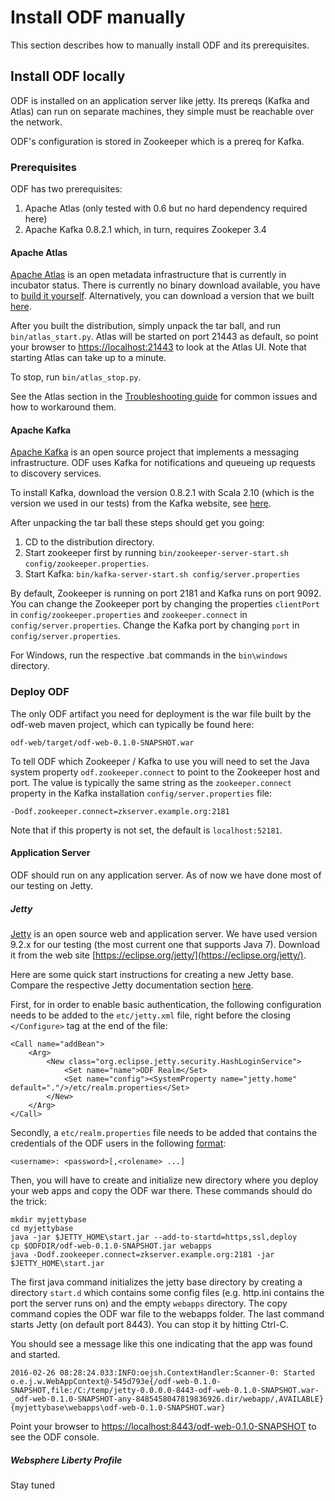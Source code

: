 <!--
  ~ Licensed to the Apache Software Foundation (ASF) under one
  ~ or more contributor license agreements.  See the NOTICE file
  ~ distributed with this work for additional information
  ~ regarding copyright ownership.  The ASF licenses this file
  ~ to you under the Apache License, Version 2.0 (the
  ~ "License"); you may not use this file except in compliance
  ~ with the License.  You may obtain a copy of the License at
  ~
  ~     http://www.apache.org/licenses/LICENSE-2.0
  ~
  ~ Unless required by applicable law or agreed to in writing, software
  ~ distributed under the License is distributed on an "AS IS" BASIS,
  ~ WITHOUT WARRANTIES OR CONDITIONS OF ANY KIND, either express or implied.
  ~ See the License for the specific language governing permissions and
  ~ limitations under the License.
  -->

# Install ODF manually

This section describes how to manually install ODF and its prerequisites.

## Install ODF locally

ODF is installed on an application server like jetty. Its prereqs (Kafka and Atlas)
can run on separate machines, they simple must be reachable over the network.

ODF's configuration is stored in Zookeeper which is a prereq for Kafka.


### Prerequisites

ODF has two prerequisites:

1. Apache Atlas (only tested with 0.6 but no hard dependency required here)
2. Apache Kafka 0.8.2.1 which, in turn, requires Zookeper 3.4

#### Apache Atlas

[Apache Atlas](http://atlas.incubator.apache.org/) is an open
metadata infrastructure that is currently in incubator status.
There is currently no binary download available, you have to [build it yourself](http://atlas.incubator.apache.org/InstallationSteps.html).
Alternatively, you can download a version that we built [here](https://ibm.box.com/shared/static/of1tdea7465iaen8ywt7l1h761j0fplt.zip).

After you built the distribution, simply unpack the tar ball, and run
``bin/atlas_start.py``. Atlas will be started on port 21443 as default, so point
your browser to [https://localhost:21443](https://localhost:21443) to look at the
Atlas UI.
Note that starting Atlas can take up to a minute.

To stop, run ``bin/atlas_stop.py``.

See the Atlas section in the [Troubleshooting guide](troubleshooting.html)
for common issues and how to workaround them.

#### Apache Kafka

[Apache Kafka](http://kafka.apache.org/) is an open source project that implements
a messaging infrastructure. ODF uses Kafka for notifications and queueing up requests to
discovery services.

To install Kafka, download the version 0.8.2.1 with Scala 2.10 (which is the version we used in
our tests) from the Kafka website, see [here](https://www.apache.org/dyn/closer.cgi?path=/kafka/0.8.2.1/kafka_2.10-0.8.2.1.tgz).

After unpacking the tar ball these steps should get you going:

1. CD to the distribution directory.
2. Start zookeeper first by running ``bin/zookeeper-server-start.sh config/zookeeper.properties``.
3. Start Kafka: ``bin/kafka-server-start.sh config/server.properties``

By default, Zookeeper is running on port 2181 and Kafka runs on port 9092. You can change the Zookeeper
port by changing the properties ``clientPort`` in ``config/zookeeper.properties`` and
``zookeeper.connect`` in ``config/server.properties``. Change the Kafka port by changing
``port`` in ``config/server.properties``.

For Windows, run the respective .bat commands in the ``bin\windows`` directory.


### Deploy ODF

The only ODF artifact you need for deployment is the war file built by the odf-web maven project, which can typically
be found here:

	odf-web/target/odf-web-0.1.0-SNAPSHOT.war

To tell ODF which Zookeeper / Kafka to use you will need to set the
Java system property ``odf.zookeeper.connect`` to point
to the Zookeeper host and port. The value is typically the same string as the ``zookeeper.connect`` property
in the Kafka installation ``config/server.properties`` file:

	-Dodf.zookeeper.connect=zkserver.example.org:2181

Note that if this property is not set, the default is ``localhost:52181``.


#### Application Server

ODF should run on any application server. As of now we have done most of our testing on Jetty.

##### Jetty

[Jetty](https://eclipse.org/jetty/) is an open source web and application server.
We have used version 9.2.x for our testing (the most current one that supports Java 7).
Download it from the web site [https://eclipse.org/jetty/](https://eclipse.org/jetty/).

Here are some quick start instructions for creating a new Jetty base. Compare
the respective Jetty documentation section [here](http://www.eclipse.org/jetty/documentation/9.2.10.v20150310/quickstart-running-jetty.html#creating-jetty-base).

First, for in order to enable basic authentication, the following configuration needs to be added to the `etc/jetty.xml` file, right before the closing `</Configure>` tag at the end of the file:

```
<Call name="addBean">
	<Arg>
		<New class="org.eclipse.jetty.security.HashLoginService">
			<Set name="name">ODF Realm</Set>
			<Set name="config"><SystemProperty name="jetty.home" default="."/>/etc/realm.properties</Set>
		</New>
	</Arg>
</Call>
```

Secondly, a `etc/realm.properties` file needs to be added that contains the credentials of the ODF users in the following [format](http://www.eclipse.org/jetty/documentation/9.2.10.v20150310/configuring-security-authentication.html#security-realms):

```
<username>: <password>[,<rolename> ...]
```

Then, you will have to create and initialize new directory where you deploy your web apps and
copy the ODF war there. These commands should do the trick:

	mkdir myjettybase
	cd myjettybase
	java -jar $JETTY_HOME\start.jar --add-to-startd=https,ssl,deploy
	cp $ODFDIR/odf-web-0.1.0-SNAPSHOT.jar webapps
	java -Dodf.zookeeper.connect=zkserver.example.org:2181 -jar $JETTY_HOME\start.jar

The first java command initializes the jetty base directory by creating a directory ``start.d`` which
contains some config files (e.g. http.ini contains the port the server runs on) and the
empty ``webapps`` directory.
The copy command copies the ODF war file to the webapps folder.
The last command starts Jetty (on default port 8443). You can stop it by hitting Ctrl-C.

You should see a message like this one indicating that the app was found and started.

	2016-02-26 08:28:24.033:INFO:oejsh.ContextHandler:Scanner-0: Started o.e.j.w.WebAppContext@-545d793e{/odf-web-0.1.0-SNAPSHOT,file:/C:/temp/jetty-0.0.0.0-8443-odf-web-0.1.0-SNAPSHOT.war-_odf-web-0.1.0-SNAPSHOT-any-8485458047819836926.dir/webapp/,AVAILABLE}{myjettybase\webapps\odf-web-0.1.0-SNAPSHOT.war}

Point your browser to [https://localhost:8443/odf-web-0.1.0-SNAPSHOT](https://localhost:8443/odf-web-0.1.0-SNAPSHOT) to see the ODF console.



##### Websphere Liberty Profile

Stay tuned
